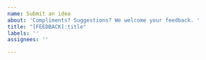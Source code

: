 ```yaml
---
name: Submit an idea
about: 'Compliments? Suggestions? We welcome your feedback. '
title: "[FEEDBACK]:title"
labels: ''
assignees: ''

---
```



